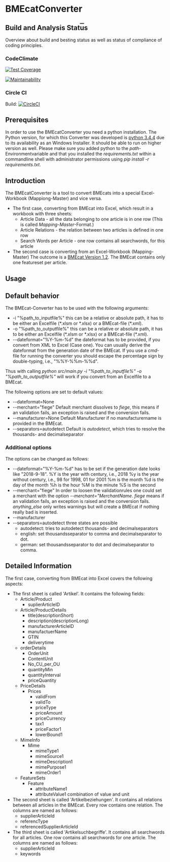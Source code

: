 # BMEcatConverter

## Build and Analysis Stat<span style="text-decoration: overline;">u</span>s
Overview about build and besting status as well as status of compliance of coding principles.

### CodeClimate

[![Test Coverage](https://api.codeclimate.com/v1/badges/c292f2fef2bebec76323/test_coverage)](https://codeclimate.com/repos/59d3e32587947702910006a6/test_coverage)

[![Maintainability](https://api.codeclimate.com/v1/badges/c292f2fef2bebec76323/maintainability)](https://codeclimate.com/repos/59d3e32587947702910006a6/maintainability)


### Circle CI

Build: [![CircleCI](https://circleci.com/gh/HenrikPilz/BMEcatConverter.svg?style=svg&circle-token=84c7ca4ac6fed76f1a113efb0fa4ddea1db3a7b2)](https://circleci.com/gh/HenrikPilz/BMEcatConverter)

## Prerequisites
In order to use the BMEcatConverter you need a python installation. The Python version, for which this Converter was developed is [python 3.4.4](https://www.python.org/ftp/python/3.4.4/python-3.4.4.amd64.msi) due to its availability as an Windows Installer.
It should be able to run on higher version as well.
Please make sure you added python to the _path_-Environmentvariable and that you installed the _*requirements.txt*_ within a commandline shell with administrator permissions using _*pip install -r requirements.txt*_.

## Introduction
The BMEcatConverter is a tool to convert BMEcats into a special Excel-Workbook (Mappiong-Master) and vice versa.

*	The first case, converting from BMEcat into Excel, which result in a workbook with three sheets:
    -	Article Data - all the data belonging to one article is in one row (This is called _Mapping-Master_-Format.)
    -	Article Relations - the relation between two articles is defined in one row
    -	Search Words per Article - one row contains all searchwords, for this article
*	The second case is converting from an Excel-Workbook \(Mapping-Master\)
    The outcome is a [BMEcat Version 1.2](https://www.bme.de/fileadmin/content/Initativen/BMEcat/Download_BMEcat_1.2/BMEcatV12e.pdf). The BMEcat contains only one featureset per article.

## Usage
## Default behavior
The BMEcat-Converter has to be used with the following arguments:

*	-i "%path_to_inputfile%"
    this can be a relative or absolute path, it has to be either an Excelfile \(\*.xlsm or \*.xlsx\) or a BMEcat-file \(\*.xml\).
*	-o "%path_to_outputfile%"
    this can be a relative or absolute path, it has to be either an Excelfile \(\*.xlsm or \*.xlsx\) or a BMEcat-file \(\*.xml\).
*	\-\-dateformat="%Y-%m-%d"
    the dateformat has to be provided, if you convert from XML to Excel \(Case one\). You can usually derive the dateformat from the generation date of the BMEcat.	If you use a _*cmd*_-file for running the converter you should escape the percentage sign by double-typing, i.e., "%%Y-%%m-%%d".

Thus with calling _*python src/main.py -i "%path_to_inputfile%" -o "%path_to_outputfile%"*_ will work if you convert from an Excelfile to a BMEcat.

The following options are set to default values:

*	\-\-dateformat=None
*	\-\-merchant="fiege"
    Default merchant dissolves to _*fiege*_, this means if an validation fails, an exception is raised and the conversion fails.
*	\-\-manufacturer=None
    Default Manufacturer if no manufacturername is provided in the BMEcat.
*	\-\-separators=autodetect
    Default is _*autodetect*_, which tries to resolve the thousands- and decimalseparator

### Additional options
The options can be changed as follows:

*	\-\-dateformat="%Y-%m-%d"
    has to be set if the generation date looks like "2018-9-18".
    %Y is the year with century, i.e., 2018
    %y is the year without century, i.e., 98 for 1998, 01 for 2001
    %m is the month
    %d is the day of the month
    %h is the hour
    %M is the minute
    %S is the second
*	\-\-merchant="fiege"
    In order to loosen the validationrules one could set a merchant with the option *\-\-merchant="MerchantName*.
    _*fiege*_ means if an validation fails, an exception is raised and the conversion fails.
    _*anything_else*_ only writes warnings but will create a BMEcat if nothing really bad is inserted.
*	\-\-manufacturer
*	\-\-separators=autodetect
    three states are possible
    -	autodetect:
        tries to autodetect thousands- and decimalseparators
    -	english:
        set thousandsseparator to comma and decimalseparator to dot.
    -	german:
        set thousandsseparator to dot and decimalseparator to comma.

## Detailed Information
The first case, converting from BMEcat into Excel covers the following aspects:

*	The first sheet is called 'Artikel'. It contains the following fields:
    -	Article/Product
        -	suplierArticleID
    -	Article/ProductDetails
        -	title(descriptionShort)
        -	description(descriptionLong)
        -	manufacturerArticleID
        -	manufactuerName
        -	GTIN
        -	deliverytime
    -	orderDetails
        -	OrderUnit
        -	ContentUnit
        -	No_CU_per_OU
        -	quantityMin
        -	quantityInterval
        -	priceQuantity
    -	PriceDetails
        -	Prices
            -	validFrom
            -	validTo
            -	priceType
            -	priceAmount
            -	priceCurrency
            -	tax1
            -	priceFactor1
            -	lowerBound1
    -	MimeInfo
        -	Mime
            -	mimeType1
            -	mimeSource1
            -	mimeDescription1
            -	mimePurpose1
            -	mimeOrder1
    -	FeatureSets
        -	Feature
            -	attributeName1
            -	attributeValue1
            combination of value and unit
*	The second sheet is called 'Artikelbeziehungen'. It contains all relations between all articles in the BMEcat. Every row contains one relation.
    The columns are named as follows:
    -	supplierArticleId
    -	referencType
    -	referencedSupplierArticleId
*	The third sheet is called 'Artikelsuchbegriffe'. It contains all searchwords for all articles. One row contains all searchwords for one article.
    The columns are named as follows:
    -	supplierArticleId
    -	keywords